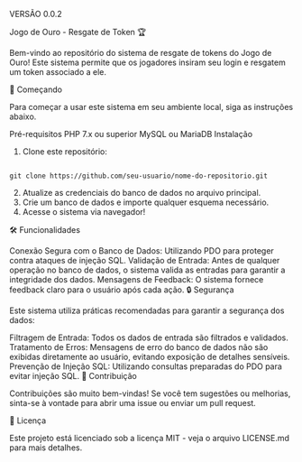 VERSÃO 0.0.2

Jogo de Ouro - Resgate de Token 🏆

Bem-vindo ao repositório do sistema de resgate de tokens do Jogo de Ouro! Este sistema permite que os jogadores insiram seu login e resgatem um token associado a ele.

🚀 Começando

Para começar a usar este sistema em seu ambiente local, siga as instruções abaixo.

Pré-requisitos
PHP 7.x ou superior
MySQL ou MariaDB
Instalação
1. Clone este repositório:

```

git clone https://github.com/seu-usuario/nome-do-repositorio.git

```

2. Atualize as credenciais do banco de dados no arquivo principal.
3. Crie um banco de dados e importe qualquer esquema necessário.
4. Acesse o sistema via navegador!

🛠️ Funcionalidades

Conexão Segura com o Banco de Dados: Utilizando PDO para proteger contra ataques de injeção SQL.
Validação de Entrada: Antes de qualquer operação no banco de dados, o sistema valida as entradas para garantir a integridade dos dados.
Mensagens de Feedback: O sistema fornece feedback claro para o usuário após cada ação.
🔒 Segurança

Este sistema utiliza práticas recomendadas para garantir a segurança dos dados:

Filtragem de Entrada: Todos os dados de entrada são filtrados e validados.
Tratamento de Erros: Mensagens de erro do banco de dados não são exibidas diretamente ao usuário, evitando exposição de detalhes sensíveis.
Prevenção de Injeção SQL: Utilizando consultas preparadas do PDO para evitar injeção SQL.
🤝 Contribuição

Contribuições são muito bem-vindas! Se você tem sugestões ou melhorias, sinta-se à vontade para abrir uma issue ou enviar um pull request.

📝 Licença

Este projeto está licenciado sob a licença MIT - veja o arquivo LICENSE.md para mais detalhes.


